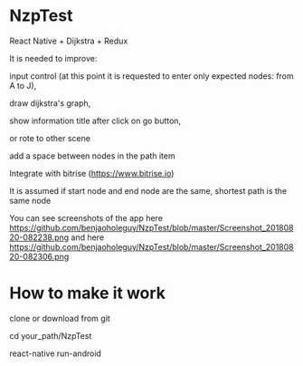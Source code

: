 # NzpTest

  React Native + Dijkstra + Redux

  It is needed to improve:

  input control (at this point it is requested to enter only expected nodes: from A to J),

  draw dijkstra's graph,

  show information title after click on go button,

  or rote to other scene

  add a space between nodes in the path item

  Integrate with bitrise (https://www.bitrise.io)

  It is assumed if start node and end node are the same, shortest path is the same node
  
  You can see screenshots of the app here https://github.com/benjaoholeguy/NzpTest/blob/master/Screenshot_20180820-082238.png and here https://github.com/benjaoholeguy/NzpTest/blob/master/Screenshot_20180820-082306.png

# How to make it work

  clone or download from git

  cd your_path/NzpTest
 
  react-native run-android
